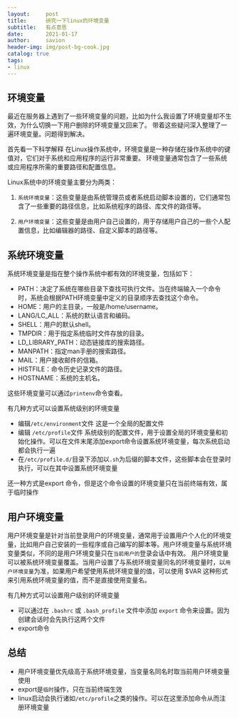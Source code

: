 ```yaml
---
layout:     post
title:      研究一下linux的环境变量
subtitle:   有点意思
date:       2021-01-17
author:     savion
header-img: img/post-bg-cook.jpg
catalog: true
tags:
- linux
---
```



## 环境变量

最近在服务器上遇到了一些环境变量的问题，比如为什么我设置了环境变量却不生效，为什么切换一下用户删除的环境变量又回来了。
带着这些疑问深入整理了一遍环境变量。问题得到解决。

首先看一下科学解释
在Linux操作系统中，环境变量是一种存储在操作系统中的键值对，它们对于系统和应用程序的运行非常重要。
环境变量通常包含了一些系统或应用程序所需的重要路径和配置信息。

Linux系统中的环境变量主要分为两类：

1. `系统环境变量`：这些变量是由系统管理员或者系统启动脚本设置的，它们通常包含了一些重要的路径信息，比如系统程序的路径、库文件的路径等。

2. `用户环境变量`：这些变量是由用户自己设置的，用于存储用户自己的一些个人配置信息，比如编辑器的路径、自定义脚本的路径等。

## 系统环境变量

系统环境变量是指在整个操作系统中都有效的环境变量，包括如下：

- PATH：决定了系统在哪些目录下查找可执行文件。当在终端输入一个命令时，系统会根据PATH环境变量中定义的目录顺序去查找这个命令。
- HOME：用户的主目录，一般是/home/username。
- LANG/LC_ALL：系统的默认语言和编码。
- SHELL：用户的默认shell。
- TMPDIR：用于指定系统临时文件存放的目录。
- LD_LIBRARY_PATH：动态链接库的搜索路径。
- MANPATH：指定man手册的搜索路径。
- MAIL：用户接收邮件的信箱。
- HISTFILE：命令历史记录文件的路径。
- HOSTNAME：系统的主机名。

这些环境变量可以通过`printenv`命令查看。

有几种方式可以设置系统级别的环境变量

- 编辑`/etc/environment`文件 这是一个全局的配置文件
- 编辑 `/etc/profile`文件 系统级别的配置文件，用于设置全局的环境变量和初始化操作。可以在文件末尾添加export命令设置系统环境变量，每次系统启动都会执行一遍
- 在`/etc/profile.d/`目录下添加以`.sh`为后缀的脚本文件，这些脚本会在登录时执行，可以在其中设置系统环境变量

还一种方式是export 命令，但是这个命令设置的环境变量只在当前终端有效，属于临时操作

## 用户环境变量

用户环境变量是针对当前登录用户的环境变量，通常用于设置用户个人化的环境变量，比如用户自己安装的一些程序或自己编写的脚本等。用户环境变量与系统环境变量类似，不同的是用户环境变量只在`当前用户的`登录会话中有效。
用户环境变量可以被系统环境变量覆盖。当用户设置了与系统环境变量同名的环境变量时，以`用户环境变量`为准，如果用户希望使用系统环境变量的值，可以使用 $VAR 这种形式来引用系统环境变量的值，而不是直接使用变量名。

有几种方式可以设置用户级别的环境变量
- 可以通过在 `.bashrc` 或 `.bash_profile` 文件中添加 `export` 命令来设置。因为创建会话时会先执行这两个文件
- export命令


## 总结
- 用户环境变量优先级高于系统环境变量，当变量名同名时取当前用户环境变量使用
- export是`临时`操作，只在当前终端生效
- linux启动会执行诸如`/etc/profile`之类的操作。可以在这里添加命令从而注册环境变量




